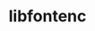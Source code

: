 ---
title: "libfontenc"
layout: cache
categories: [package, develop]
meta: {"versions": ["1.1.8"], "compilers": ["gcc@=10.2.1", "gcc@=11.1.0", "gcc@=11.4.0", "oneapi@=2024.2.1"], "oss": ["centos7", "ubuntu20.04", "ubuntu22.04"], "platforms": ["linux"], "targets": ["x86_64_v3"], "stacks": ["data-vis-sdk", "developer-tools-manylinux2014", "e4s", "e4s-oneapi", "root"], "num_specs": 12, "num_specs_by_stack": {"developer-tools-manylinux2014": 3, "root": 12, "data-vis-sdk": 3, "e4s": 3, "e4s-oneapi": 3}}
spec_details: [{"hash": "6xqqqs4mshdfzjmxn2ytkr3d3m25uuf6", "compiler": "gcc@=10.2.1", "versions": ["1.1.8"], "os": "centos7", "platform": "linux", "target": "x86_64_v3", "variants": ["build_system=autotools"], "stacks": ["developer-tools-manylinux2014", "root"], "size": "-", "tarball": "https://binaries.spack.io/develop/build_cache/linux-centos7-x86_64_v3/gcc-10.2.1/libfontenc-1.1.8/linux-centos7-x86_64_v3-gcc-10.2.1-libfontenc-1.1.8-6xqqqs4mshdfzjmxn2ytkr3d3m25uuf6.spack"}, {"hash": "q7kysnnjlsvlq2s7aglxca22f2nusjkq", "compiler": "gcc@=10.2.1", "versions": ["1.1.8"], "os": "centos7", "platform": "linux", "target": "x86_64_v3", "variants": ["build_system=autotools"], "stacks": ["developer-tools-manylinux2014", "root"], "size": "-", "tarball": "https://binaries.spack.io/develop/build_cache/linux-centos7-x86_64_v3/gcc-10.2.1/libfontenc-1.1.8/linux-centos7-x86_64_v3-gcc-10.2.1-libfontenc-1.1.8-q7kysnnjlsvlq2s7aglxca22f2nusjkq.spack"}, {"hash": "hk2m77ae37ratosb3yt7yvkk7pld7a4h", "compiler": "gcc@=10.2.1", "versions": ["1.1.8"], "os": "centos7", "platform": "linux", "target": "x86_64_v3", "variants": ["build_system=autotools"], "stacks": ["developer-tools-manylinux2014", "root"], "size": "-", "tarball": "https://binaries.spack.io/develop/build_cache/linux-centos7-x86_64_v3/gcc-10.2.1/libfontenc-1.1.8/linux-centos7-x86_64_v3-gcc-10.2.1-libfontenc-1.1.8-hk2m77ae37ratosb3yt7yvkk7pld7a4h.spack"}, {"hash": "roxv7cwt7nglluqmpfjas4sh72s6eytf", "compiler": "gcc@=11.1.0", "versions": ["1.1.8"], "os": "ubuntu20.04", "platform": "linux", "target": "x86_64_v3", "variants": ["build_system=autotools"], "stacks": ["root", "data-vis-sdk"], "size": "-", "tarball": "https://binaries.spack.io/develop/build_cache/linux-ubuntu20.04-x86_64_v3/gcc-11.1.0/libfontenc-1.1.8/linux-ubuntu20.04-x86_64_v3-gcc-11.1.0-libfontenc-1.1.8-roxv7cwt7nglluqmpfjas4sh72s6eytf.spack"}, {"hash": "d5bc64vilbodv6m3qbecdbu6ope5jqkq", "compiler": "gcc@=11.1.0", "versions": ["1.1.8"], "os": "ubuntu20.04", "platform": "linux", "target": "x86_64_v3", "variants": ["build_system=autotools"], "stacks": ["root", "data-vis-sdk"], "size": "-", "tarball": "https://binaries.spack.io/develop/build_cache/linux-ubuntu20.04-x86_64_v3/gcc-11.1.0/libfontenc-1.1.8/linux-ubuntu20.04-x86_64_v3-gcc-11.1.0-libfontenc-1.1.8-d5bc64vilbodv6m3qbecdbu6ope5jqkq.spack"}, {"hash": "pbe7wvqpvszjvd2flbwihlqtqxz4mex7", "compiler": "gcc@=11.1.0", "versions": ["1.1.8"], "os": "ubuntu20.04", "platform": "linux", "target": "x86_64_v3", "variants": ["build_system=autotools"], "stacks": ["root", "data-vis-sdk"], "size": "-", "tarball": "https://binaries.spack.io/develop/build_cache/linux-ubuntu20.04-x86_64_v3/gcc-11.1.0/libfontenc-1.1.8/linux-ubuntu20.04-x86_64_v3-gcc-11.1.0-libfontenc-1.1.8-pbe7wvqpvszjvd2flbwihlqtqxz4mex7.spack"}, {"hash": "3eqblb2rcu27dhzedkiahikjgsbvcu7a", "compiler": "gcc@=11.4.0", "versions": ["1.1.8"], "os": "ubuntu22.04", "platform": "linux", "target": "x86_64_v3", "variants": ["build_system=autotools"], "stacks": ["root", "e4s"], "size": "-", "tarball": "https://binaries.spack.io/develop/build_cache/linux-ubuntu22.04-x86_64_v3/gcc-11.4.0/libfontenc-1.1.8/linux-ubuntu22.04-x86_64_v3-gcc-11.4.0-libfontenc-1.1.8-3eqblb2rcu27dhzedkiahikjgsbvcu7a.spack"}, {"hash": "bsgynqatjj2euv3bduhqhvtmyt5dy3hs", "compiler": "gcc@=11.4.0", "versions": ["1.1.8"], "os": "ubuntu22.04", "platform": "linux", "target": "x86_64_v3", "variants": ["build_system=autotools"], "stacks": ["root", "e4s"], "size": "-", "tarball": "https://binaries.spack.io/develop/build_cache/linux-ubuntu22.04-x86_64_v3/gcc-11.4.0/libfontenc-1.1.8/linux-ubuntu22.04-x86_64_v3-gcc-11.4.0-libfontenc-1.1.8-bsgynqatjj2euv3bduhqhvtmyt5dy3hs.spack"}, {"hash": "3ux5zaz4o6u2dad666q2od66imvv32ok", "compiler": "gcc@=11.4.0", "versions": ["1.1.8"], "os": "ubuntu22.04", "platform": "linux", "target": "x86_64_v3", "variants": ["build_system=autotools"], "stacks": ["root", "e4s"], "size": "-", "tarball": "https://binaries.spack.io/develop/build_cache/linux-ubuntu22.04-x86_64_v3/gcc-11.4.0/libfontenc-1.1.8/linux-ubuntu22.04-x86_64_v3-gcc-11.4.0-libfontenc-1.1.8-3ux5zaz4o6u2dad666q2od66imvv32ok.spack"}, {"hash": "vosboo7rvayosrz7x7sq6fp3hvvgheaq", "compiler": "oneapi@=2024.2.1", "versions": ["1.1.8"], "os": "ubuntu22.04", "platform": "linux", "target": "x86_64_v3", "variants": ["build_system=autotools"], "stacks": ["root", "e4s-oneapi"], "size": "-", "tarball": "https://binaries.spack.io/develop/build_cache/linux-ubuntu22.04-x86_64_v3/oneapi-2024.2.1/libfontenc-1.1.8/linux-ubuntu22.04-x86_64_v3-oneapi-2024.2.1-libfontenc-1.1.8-vosboo7rvayosrz7x7sq6fp3hvvgheaq.spack"}, {"hash": "h3xzlogfgkslistxyf44ciqyr2a5qhhx", "compiler": "oneapi@=2024.2.1", "versions": ["1.1.8"], "os": "ubuntu22.04", "platform": "linux", "target": "x86_64_v3", "variants": ["build_system=autotools"], "stacks": ["root", "e4s-oneapi"], "size": "-", "tarball": "https://binaries.spack.io/develop/build_cache/linux-ubuntu22.04-x86_64_v3/oneapi-2024.2.1/libfontenc-1.1.8/linux-ubuntu22.04-x86_64_v3-oneapi-2024.2.1-libfontenc-1.1.8-h3xzlogfgkslistxyf44ciqyr2a5qhhx.spack"}, {"hash": "kocpmagxl2lcxfkw4ohytcrlgpx4egse", "compiler": "oneapi@=2024.2.1", "versions": ["1.1.8"], "os": "ubuntu22.04", "platform": "linux", "target": "x86_64_v3", "variants": ["build_system=autotools"], "stacks": ["root", "e4s-oneapi"], "size": "-", "tarball": "https://binaries.spack.io/develop/build_cache/linux-ubuntu22.04-x86_64_v3/oneapi-2024.2.1/libfontenc-1.1.8/linux-ubuntu22.04-x86_64_v3-oneapi-2024.2.1-libfontenc-1.1.8-kocpmagxl2lcxfkw4ohytcrlgpx4egse.spack"}]
---